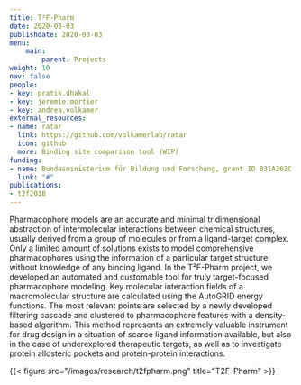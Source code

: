 ```yaml
---
title: T²F-Pharm
date: 2020-03-03
publishdate: 2020-03-03
menu:
    main:
        parent: Projects
weight: 10
nav: false
people:
- key: pratik.dhakal
- key: jeremie.mortier
- key: andrea.volkamer
external_resources:
- name: ratar
  link: https://github.com/volkamerlab/ratar
  icon: github
  more: Binding site comparison tool (WIP)
funding:
- name: Bundesministerium für Bildung und Forschung, grant ID 031A262C
  link: "#"
publications:
- t2f2018
---
```


Pharmacophore models are an accurate and minimal tridimensional abstraction of intermolecular interactions
between chemical structures, usually derived from a group of molecules or from a ligand-target complex.
Only a limited amount of solutions exists to model comprehensive pharmacophores using the information
of a particular target structure without knowledge of any binding ligand.
In the T²F-Pharm project, we developed an automated and customable tool for truly target-focused pharmacophore modeling.
Key molecular interaction fields of a macromolecular structure are calculated using the AutoGRID energy functions.
The most relevant points are selected by a newly developed filtering cascade and clustered to pharmacophore features
with a density-based algorithm.
This method represents an extremely valuable instrument for drug design in a situation of scarce ligand information
available, but also in the case of underexplored therapeutic targets,
as well as to investigate protein allosteric pockets and protein-protein interactions.


{{< figure src="/images/research/t2fpharm.png" title="T2F-Pharm" >}}